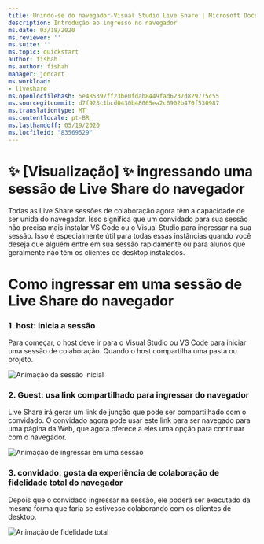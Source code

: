 ```yaml
---
title: Unindo-se do navegador-Visual Studio Live Share | Microsoft Docs
description: Introdução ao ingresso no navegador
ms.date: 03/18/2020
ms.reviewer: ''
ms.suite: ''
ms.topic: quickstart
author: fishah
ms.author: fishah
manager: joncart
ms.workload:
- liveshare
ms.openlocfilehash: 5e485397ff23be0fdab8449fad6237d829775c55
ms.sourcegitcommit: d7f923c1bcd0430b48065ea2c0902b470f530987
ms.translationtype: MT
ms.contentlocale: pt-BR
ms.lasthandoff: 05/19/2020
ms.locfileid: "83569529"
---
```

<!--
Copyright &copy; Microsoft Corporation
All rights reserved.
Creative Commons Attribution 4.0 License (International): https://creativecommons.org/licenses/by/4.0/legalcode
-->

# <a name="preview-joining-a-live-share-session-from-the-browser"></a>✨ [Visualização] ✨ ingressando uma sessão de Live Share do navegador

Todas as Live Share sessões de colaboração agora têm a capacidade de ser unida do navegador. Isso significa que um convidado para sua sessão não precisa mais instalar VS Code ou o Visual Studio para ingressar na sua sessão. Isso é especialmente útil para todas essas instâncias quando você deseja que alguém entre em sua sessão rapidamente ou para alunos que geralmente não têm os clientes de desktop instalados.


# <a name="how-to-join-a-live-share-session-from-the-browser"></a>Como ingressar em uma sessão de Live Share do navegador 

### <a name="1-host-starts-session"></a>1. host: inicia a sessão 
Para começar, o host deve ir para o Visual Studio ou VS Code para iniciar uma sessão de colaboração. Quando o host compartilha uma pasta ou projeto.

![Animação da sessão inicial](https://user-images.githubusercontent.com/51928518/76938928-b814e300-68b4-11ea-923e-cefabd4688c6.gif)

### <a name="2-guest-uses-shared-link-to-join-from-browser"></a>2. Guest: usa link compartilhado para ingressar do navegador 
Live Share irá gerar um link de junção que pode ser compartilhado com o convidado. O convidado agora pode usar este link para ser navegado para uma página da Web, que agora oferece a eles uma opção para continuar com o navegador.

![Animação de ingressar em uma sessão](https://user-images.githubusercontent.com/51928518/76941137-b8af7880-68b8-11ea-8228-41fdf4afd3ef.gif)

### <a name="3-guest-enjoys-full-fidelity-collaboration-experience-from-browser"></a>3. convidado: gosta da experiência de colaboração de fidelidade total do navegador 
Depois que o convidado ingressar na sessão, ele poderá ser executado da mesma forma que faria se estivesse colaborando com os clientes de desktop.

![Animação de fidelidade total](https://user-images.githubusercontent.com/51928518/76942009-40e24d80-68ba-11ea-885c-6eb1069ed550.gif)

<!---
# Frequently asked questions 

##### 1. Is there an environment running in the background, that is hosting my session in the browser?
When you join a Live Share session from the browser, there is no new environment spun up. It is a serverless service. 
##### 2. Do I have to pay for the service of joining from the browser?
Joining from the browser is free, much like all of Live Share.

##### 3. How is this different from Visual Studio Online?
When you join from the browser, you only access the VS Code client from the browser during the session. Once the session ends, all the files and folders along with editor capabilities will close. To use an editor in the browser, backed with your own environment to edit your own files, you must use [Visual Studio Online.](aka.ms/vso)

##### 4. Does this work for all browsers?
Yes. This works on all browsers. 
##### 5. Is there a VS client that I can use in the browser?
We do not have this available yet. 

# Feedback and issues 
This is a preview feature, and we hope to get user feedback to improve the experience. Please fill out any feedback or issues you see on our GitHub repo [here.](https://github.com/MicrosoftDocs/live-share/issues/new?template=bug_report.md)

--->
